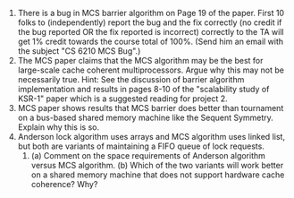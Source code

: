 1. There is a bug in MCS barrier algorithm on Page 19 of the paper. First 10 folks to (independently) report the bug and the fix correctly (no credit if the bug reported OR the fix reported is incorrect) correctly to the TA will get 1% credit towards the course total of 100%. (Send him an email with the subject "CS 6210 MCS Bug".) 
2. The MCS paper claims that the MCS algorithm may be the best for large-scale cache coherent multiprocessors. Argue why this may not be necessarily true. Hint: See the discussion of barrier algorithm implementation and results in pages 8-10 of the "scalability study of KSR-1" paper which is a suggested reading for project 2. 
3. MCS paper shows results that MCS barrier does better than tournament on a bus-based shared memory machine like the Sequent Symmetry. Explain why this is so. 
4. Anderson lock algorithm uses arrays and MCS algorithm uses linked list, but both are variants of maintaining a FIFO queue of lock requests. 
	1. (a) Comment on the space requirements of Anderson algorithm versus MCS algorithm. (b) Which of the two variants will work better on a shared memory machine that does not support hardware cache coherence? Why?